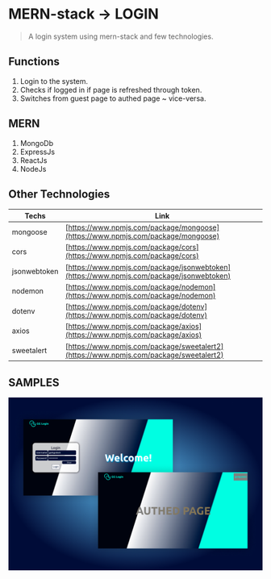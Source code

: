 # MERN-stack -> LOGIN
>A login system using mern-stack  and few technologies.

## Functions
 1. Login to the system.
 2. Checks if logged in if page is refreshed through token.
 3. Switches from guest page to authed page ~ vice-versa.

## MERN
1. MongoDb
2. ExpressJs
3. ReactJs
4. NodeJs

## Other Technologies
| Techs | Link |
| ----------- | ----------- |
| mongoose | 	[https://www.npmjs.com/package/mongoose](https://www.npmjs.com/package/mongoose) |
| cors | [https://www.npmjs.com/package/cors](https://www.npmjs.com/package/cors) |
| jsonwebtoken | [https://www.npmjs.com/package/jsonwebtoken](https://www.npmjs.com/package/jsonwebtoken) |
| nodemon | [https://www.npmjs.com/package/nodemon](https://www.npmjs.com/package/nodemon) |
| dotenv | 	[https://www.npmjs.com/package/dotenv](https://www.npmjs.com/package/dotenv) |
| axios | 	[https://www.npmjs.com/package/axios](https://www.npmjs.com/package/axios)  |
| sweetalert | 	[https://www.npmjs.com/package/sweetalert2](https://www.npmjs.com/package/sweetalert2)  |


## SAMPLES
![alt text](https://github.com/garkgodwin/mern-login/blob/master/samples/result.png)